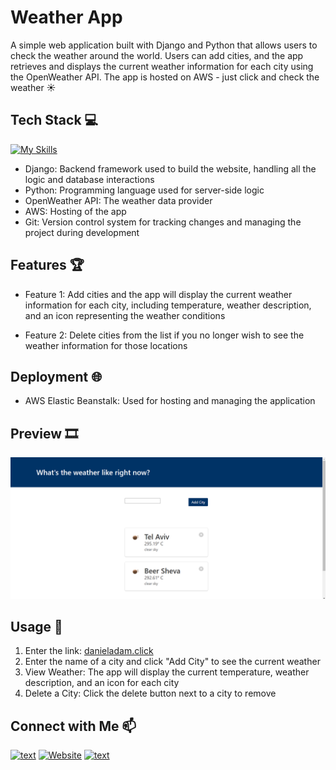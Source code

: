 # Weather App

A simple web application built with Django and Python that allows users to check the weather around the world.
Users can add cities, and the app retrieves and displays the current weather information for each city using the OpenWeather API.
The app is hosted on AWS - just click and check the weather ☀

## Tech Stack 💻

[![My Skills](https://skillicons.dev/icons?i=django,py,aws,git)](https://skillicons.dev)

- Django: Backend framework used to build the website, handling all the logic and database interactions
- Python: Programming language used for server-side logic
- OpenWeather API: The weather data provider
- AWS: Hosting of the app
- Git: Version control system for tracking changes and managing the project during development



## Features 🏆

- Feature 1: Add cities and the app will display the current weather information for each city, including temperature, weather description, and an icon representing the weather conditions

- Feature 2: Delete cities from the list if you no longer wish to see the weather information for those locations

## Deployment 🌐

- AWS Elastic Beanstalk: Used for hosting and managing the application


## Preview 🎞️
![image](https://github.com/danieladam7/weather_app/blob/master/App%20Preview.png)

## Usage 🎯
1. Enter the link: [danieladam.click](https://danieladam.click/)
2. Enter the name of a city and click "Add City" to see the current weather
3. View Weather: The app will display the current temperature, weather description, and an icon for each city
4. Delete a City: Click the delete button next to a city to remove

## Connect with Me 📫
[![text](https://img.shields.io/badge/LinkedIn-0077B5?style=for-the-badge&logo=linkedin&logoColor=white)](https://www.linkedin.com/in/daniel-adam-backend-developer/)
[![Website](https://img.shields.io/badge/Website-grey?style=for-the-badge&url=https%3A%2F%2FMyWebsite)](https://danieladam.click/)
[![text](https://img.shields.io/badge/Gmail-D14836?style=for-the-badge&logo=gmail&logoColor=white)](mailto:danielyosef.adam@gmail.com)
